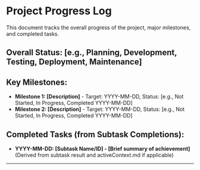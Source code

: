 # Project Progress Log

This document tracks the overall progress of the project, major milestones, and completed tasks.

## Overall Status: [e.g., Planning, Development, Testing, Deployment, Maintenance]

## Key Milestones:
*   **Milestone 1: [Description]** - Target: YYYY-MM-DD, Status: [e.g., Not Started, In Progress, Completed YYYY-MM-DD]
*   **Milestone 2: [Description]** - Target: YYYY-MM-DD, Status: [e.g., Not Started, In Progress, Completed YYYY-MM-DD]

## Completed Tasks (from Subtask Completions):
*   **YYYY-MM-DD: [Subtask Name/ID] - [Brief summary of achievement]** (Derived from subtask result and activeContext.md if applicable)

---